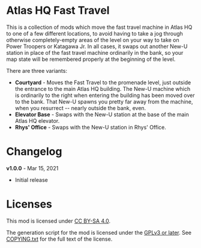 Atlas HQ Fast Travel
====================

This is a collection of mods which move the fast travel machine in Atlas HQ
to one of a few different locations, to avoid having to take a jog through
otherwise completely-empty areas of the level on your way to take on Power
Troopers or Katagawa Jr.  In all cases, it swaps out another New-U station
in place of the fast travel machine ordinarily in the bank, so your map
state will be remembered properly at the beginning of the level.

There are three variants:

* **Courtyard** - Moves the Fast Travel to the promenade level, just
  outside the entrance to the main Atlas HQ building.  The New-U machine
  which is ordinarily to the right when entering the building has been
  moved over to the bank.  That New-U spawns you pretty far away from the
  machine, when you resurrect -- nearly outside the bank, even.
* **Elevator Base** - Swaps with the New-U station at the base of the
  main Atlas HQ elevator.
* **Rhys' Office** - Swaps with the New-U station in Rhys' Office.

Changelog
=========

**v1.0.0** - Mar 15, 2021
 * Initial release
 
Licenses
========

This mod is licensed under [CC BY-SA 4.0](https://creativecommons.org/licenses/by-sa/4.0/).

The generation script for the mod is licensed under the
[GPLv3 or later](https://www.gnu.org/licenses/quick-guide-gplv3.html).
See [COPYING.txt](../../COPYING.txt) for the full text of the license.

